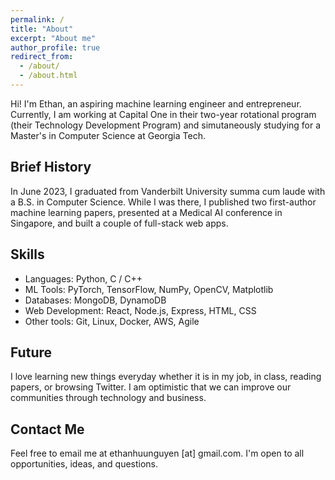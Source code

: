 ```yaml
---
permalink: /
title: "About"
excerpt: "About me"
author_profile: true
redirect_from: 
  - /about/
  - /about.html
---
```


Hi! I'm Ethan, an aspiring machine learning engineer and entrepreneur. Currently, I am working at Capital One in their two-year rotational program (their Technology Development Program) and simutaneously studying for a Master's in Computer Science at Georgia Tech. 

## Brief History
In June 2023, I graduated from Vanderbilt University summa cum laude with a B.S. in Computer Science. While I was there, I published two first-author machine learning papers, presented at a Medical AI conference in Singapore, and built a couple of full-stack web apps.

## Skills
* Languages: Python, C / C++
* ML Tools: PyTorch, TensorFlow, NumPy, OpenCV, Matplotlib
* Databases: MongoDB, DynamoDB
* Web Development: React, Node.js, Express, HTML, CSS
* Other tools: Git, Linux, Docker, AWS, Agile

## Future
I love learning new things everyday whether it is in my job, in class, reading papers, or browsing Twitter. I am optimistic that we can improve our communities through technology and business. 

## Contact Me
Feel free to email me at ethanhuunguyen [at] gmail.com. I'm open to all opportunities, ideas, and questions.